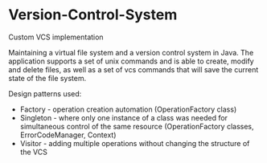 # Version-Control-System
Custom VCS implementation

Maintaining a virtual file system and a version control system in Java.
The application supports a set of unix commands and is able to create, modify and delete files, as well as a set of vcs commands that will save the current state of the file system.

Design patterns used:
* Factory - operation creation automation (OperationFactory class)
* Singleton - where only one instance of a class was needed for simultaneous control of the same resource (OperationFactory classes, ErrorCodeManager, Context)
* Visitor - adding multiple operations without changing the structure of the VCS
